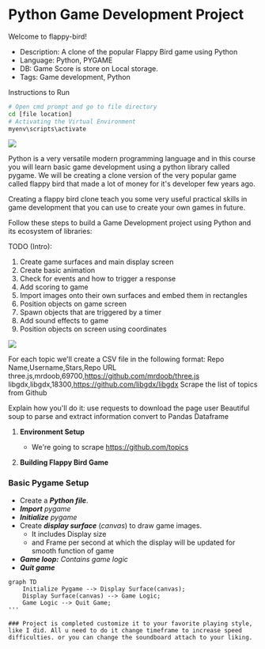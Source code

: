 # Python Game Development Project
Welcome to flappy-bird!
- Description: A clone of the popular Flappy Bird game using Python
- Language: Python, PYGAME 
- DB: Game Score is store on Local storage.
- Tags: Game development, Python

Instructions to Run
```bash
# Open cmd prompt and go to file directory
cd [file location]
# Activating the Virtual Environment
myenv\scripts\activate
````

![](https://i.imgur.com/6zM7JBq.png)

Python is a very versatile modern programming language and in this course you will learn basic game development using a python library called pygame.  We will be creating a clone version of the very popular game called flappy bird that made a lot of money for  it's developer few years ago.

Creating a flappy bird clone teach you some very useful practical skills in game development that you can use to create your own games in future.

Follow these steps to build a Game Development project using Python and its ecosystem of libraries:

TODO (Intro):
1. Create game surfaces and main display screen
2. Create basic animation
3. Check for events and how to trigger a response
4. Add scoring to game
5. Import images  onto their own surfaces and embed them in rectangles
6. Position objects on game screen
7. Spawn objects that are triggered by a timer
8. Add sound effects to game
9. Position objects on screen using coordinates

![](https://i.imgur.com/6zM7JBq.png)

For each topic we'll create a CSV file in the following format:
Repo Name,Username,Stars,Repo URL
three.js,mrdoob,69700,https://github.com/mrdoob/three.js
libgdx,libgdx,18300,https://github.com/libgdx/libgdx
Scrape the list of topics from Github

Explain how you'll do it:
use requests to download the page
user Beautiful soup to parse and extract information
convert to Pandas Dataframe

1. **Environment Setup**
    - We're going to scrape https://github.com/topics

2. **Building Flappy Bird Game**


### Basic Pygame Setup
- Create a ***Python file***. 
- ***Import*** *pygame*
- ***Initialize*** *pygame*
- Create ***display surface*** (*canvas*) to draw game images.
    - It includes Display size
    - and Frame per second at which the display will be updated for smooth function of game 
- ***Game loop:*** *Contains game logic*
- ***Quit game***

```mermaid
graph TD
    Initialize Pygame --> Display Surface(canvas);
    Display Surface(canvas) --> Game Logic;
    Game Logic --> Quit Game;
'''

### Project is completed customize it to your favorite playing style, like I did. All u need to do it change timeframe to increase speed difficulties. or you can change the soundboard attach to your liking.
